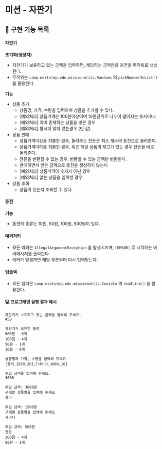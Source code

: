 # 미션 - 자판기



## 🚀 구현 기능 목록



#### 자판기

**초기화(생성자)**

- 자판기가 보유하고 있는 금액을 입력하면, 해당하는 금액만큼 동전을 무작위로 생성한다.
- 무작위는 `camp.nextstep.edu.missionutils.Randoms` 의 `pickNumberInList()`를 활용한다.

**기능**

- 상품 추가
  - 상품명, 가격, 수량을 입력하여 상품을 추가할 수 있다.
  - [예외처리] 상품가격은 100원이상이며 10원단위로 나누어 떨어지는 숫자이다.
  - [예외처리] 이미 존재하는 상품을 넣은 경우
  - [예외처리] 형식이 맞지 않는경우 (빈 값)
- 상품 판매
  - 상품가격이상을 지불한 경우, 돌려주는 잔돈은 최소 개수의 동전으로 돌려준다.
  - 상품가격이하를 지불한 경우, 혹은 해당 상품의 재고가 없는 경우 잔돈을 바로 돌려준다.
  - 잔돈을 반환할 수 없는 경우, 반환할 수 있는 금액만 반환한다.
  - 판매하면서 얻은 금액으로 동전을 생성하지 않는다
  - [예외처리] 상품가격이 숫자가 아닌 경우
  - [예외처리] 없는 상품을 입력할 경우
- 상품 조회
  - 상품이 있는지 조회할 수 있다.



#### 동전

**기능**

- 동전의 종류는 10원, 50원, 100원, 500원이 있다.



#### 예외처리

- 모든 예외는 `IllegalArgumentException` 을 발생시키며, `[ERROR]` 로 시작하는 에러메시지를 출력한다.
- 에러가 발생하면 해당 부분부터 다시 입력받는다.



#### 입출력

- 모든 입력은 `camp.nextstep.edu.missionutils.Console` 의 `readline()` 을 활용한다.



#### 💻 프로그래밍 실행 결과 예시

```
자판기가 보유하고 있는 금액을 입력해 주세요.
450

자판기가 보유한 동전
500원 - 0개
100원 - 4개
50원 - 1개
10원 - 0개

상품명과 가격, 수량을 입력해 주세요.
[콜라,1500,20];[사이다,1000,10]

투입 금액을 입력해 주세요.
3000

투입 금액: 3000원
구매할 상품명을 입력해 주세요.
콜라

투입 금액: 1500원
구매할 상품명을 입력해 주세요.
사이다

투입 금액: 500원
잔돈
100원 - 4개
50원 - 1개
```
